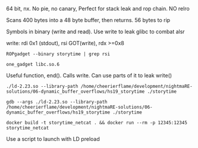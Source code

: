 64 bit, nx. No pie, no canary, Perfect for stack leak and rop chain. NO relro

Scans 400 bytes into a 48 byte buffer, then returns. 56 bytes to rip

Symbols in binary (write and read). Use write to leak glibc to combat alsr

write: rdi 0x1 (stdout), rsi GOT(write), rdx >=0x8 

`ROPgadget --binary storytime | grep rsi`

`one_gadget libc.so.6`

Useful function, end(). Calls write. Can use parts of it to leak write()

`./ld-2.23.so --library-path /home/cheerierflame/development/nightmaRE-solutions/06-dynamic_buffer_overflows/hs19_storytime ./storytime`

`gdb --args ./ld-2.23.so --library-path /home/cheerierflame/development/nightmaRE-solutions/06-dynamic_buffer_overflows/hs19_storytime ./storytime`

`docker build -t storytime_netcat . && docker run --rm -p 12345:12345 storytime_netcat`

Use a script to launch with LD preload